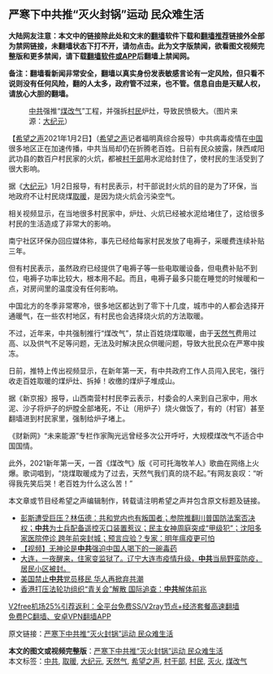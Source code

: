  <h2>严寒下中共推“灭火封锅”运动 民众难生活</h2> <p class="notice"><b>大陆网友注意：本文中的链接除此处和文末的<a href="https://github.com/bannedbook/fanqiang" >翻墙</a>软件下载和<a href="https://github.com/killgcd/justmysocks/blob/master/README.md">翻墙推荐</a>链接外全部为禁网链接，未翻墙状态下打不开，请勿点击。此为文字版禁闻，欲看图文视频完整版和更多禁闻，请下载<a href="https://github.com/bannedbook/fanqiang">翻墙软件或APP</a>后翻墙上禁闻网。</p><p>备注：翻墙看新闻非常安全，翻墙以真实身份发表敏感言论有一定风险，但只看不说则没有任何风险，翻的人太多，政府管不过来，也不管。信息自由是天赋人权，请放心大胆的翻墙。</b></p>  <div class="entry"> <figure> <p><figcaption><a href="https://www.bannedbook.org/bnews/tag/%e4%b8%ad%e5%85%b1/" class="st_tag internal_tag" rel="tag" title="标签 中共 下的日志">中共</a>强推“<a href="https://www.bannedbook.org/bnews/tag/%E7%85%A4%E6%94%B9%E6%B0%94/" class="st_tag internal_tag" rel="tag" title="标签 煤改气 下的日志">煤改气</a>”工程，并强拆<a href="https://www.bannedbook.org/bnews/tag/%e6%9d%91%e6%b0%91/" class="st_tag internal_tag" rel="tag" title="标签 村民 下的日志">村民</a>炉灶，导致民愤极大。（图片来源：<a href="https://www.bannedbook.org/bnews/tag/%e5%a4%a7%e7%ba%aa%e5%85%83/" class="st_tag internal_tag" rel="tag" title="标签 大纪元 下的日志">大纪元</a>）</figcaption></figure> <p>【<span class='wp_keywordlink_affiliate'><a href="https://www.soundofhope.org" title="希望之声" target="_blank">希望之声</a></span>2021年1月2日】（<a href="https://www.bannedbook.org/bnews/tag/%e5%b8%8c%e6%9c%9b%e4%b9%8b%e5%a3%b0/" class="st_tag internal_tag" rel="tag" title="标签 希望之声 下的日志">希望之声</a>记者福明真综合报导）中共病毒疫情在<span class='wp_keywordlink_affiliate'><a href="https://www.bannedbook.org/" title="中国" target="_blank">中国</a></span>很多地区正在加速传播，中共当局却仍在折腾老百姓。日前有民众披露，陕西咸阳武功县的数百户村民家的火炕，都被<a href="https://www.bannedbook.org/bnews/tag/%e6%9d%91%e5%b9%b2%e9%83%a8/" class="st_tag internal_tag" rel="tag" title="标签 村干部 下的日志">村干部</a>用水泥给封住了，使村民的生活受到了很大影响。</p> <p>据《<span class='wp_keywordlink_affiliate'><a href="http://www.epochtimes.com/" title="大纪元" target="_blank">大纪元</a></span>》1月2日报导，有村民表示，村干部说封火炕的目的是为了环保，当地政府不让村民烧煤<a href="https://www.bannedbook.org/bnews/tag/%E5%8F%96%E6%9A%96/" class="st_tag internal_tag" rel="tag" title="标签 取暖 下的日志">取暖</a>，是因为烧火炕会污染空气。</p> <p>相关视频显示，在当地很多村民家中，炉灶、火炕已经被水泥给堵住了，这给很多村民的生活造成了非常大的影响。</p> <p>南宁社区环保办回应媒体称，事先已经给每家村民发放了电褥子，采暖费连续补贴三年。</p>  <p>但有村民表示，虽然政府已经提供了电褥子等一些电取暖设备，但电费补贴不到位，电褥子功率比较大，根本用不起。而且，电褥子最多只能在睡觉的时候暖和一点，对房间里的温度没有任何影响。</p> <p>中国北方的冬季非常寒冷，很多地区都达到了零下十几度，城市中的人都会选择开通暖气，在一些农村地区，有村民也会选择烧火炕的方法取暖。</p> <p>不过，近年来，中共强制推行“煤改气”，禁止百姓烧煤取暖，由于<a href="https://www.bannedbook.org/bnews/tag/%e5%a4%a9%e7%84%b6%e6%b0%94/" class="st_tag internal_tag" rel="tag" title="标签 天然气 下的日志">天然气</a>费用过高、以及供气不足等问题，无法及时解决民众供暖问题，导致大批民众在严寒中挨冻。</p> <p>日前，推特上传出视频显示，在新年第一天，有中共政府工作人员闯入民宅，强行收走百姓取暖的煤炉灶、拆掉！收缴的煤炉子堆成山。</p>  <p>据《新京报》报导，山西南营村村民李云表示，村委会的人来到自己家中，用水泥、沙子将炉子的炉膛全部堵死，不让（用炉子）烧火做饭了，有的（村官）甚至翻墙进到村民家里，强制给炉子堵上。</p> <p>《财新网》“未来能源”专栏作家陶光远曾经多次公开呼吁，大规模煤改气不适合中国国情。</p> <p>此外，2021新年第一天，一首《煤改气》版《可可托海牧羊人》歌曲在网络上火爆。歌词唱到，“烧煤取暖成为了过去，天然气我们真的烧不起。”有网友哀叹：“听得我先笑后哭！老百姓为什么这么苦！”</p> <p>本文章或节目经希望之声编辑制作，转载请注明希望之声并包含原文标题及链接。</p>  <ul class='op-related-articles' title='相关阅读'> <li><a href='https://www.bannedbook.org/bnews/bannedvideo/20210102/1459747.html' target='_blank'>彭斯遭受巨压？林伍德：共和党内也有叛国者；参院推翻川普国防法案否决权；<b>中共</b>为士兵配备遥控灭口装置惹议；民主女神周庭突成“甲级犯”；沈阳多家医院停诊 跨年前突封城；预言应验？专家：明年瘟疫更可怕</a></li> <li><a href='https://www.bannedbook.org/bnews/comments/20210102/1459741.html' target='_blank'>【视频】无神论是<b>中共</b>强迫中国人喝下的一碗毒药</a></li> <li><a href='https://www.bannedbook.org/bnews/bannedvideo/20210102/1459727.html' target='_blank'>大连，一夜醒来，住家变监狱了。辽宁大连市疫情升级，<b>中共</b>当局野蛮防疫，居民小区被封。</a></li> <li><a href='https://www.bannedbook.org/bnews/bannedvideo/20210102/1459723.html' target='_blank'>美国禁止<b>中共</b>党员移民 华人再掀弃共潮</a></li> <li><a href='https://www.bannedbook.org/bnews/comments/20210102/1459716.html' target='_blank'>香港打压法轮功组织“青关会”解散 国际追查：<b>中共</b>解体前兆</a></li> </ul> <p class="texttj"> <a href="https://www.bannedbook.org/forum23/topic22702.html" target="_blank">V2free机场25%引荐返利：全平台免费SS/V2ray节点+经济套餐高速翻墙</a><br/> <a href="https://github.com/bannedbook/fanqiang/wiki/%E7%A6%81%E9%97%BB%E7%BD%91%E5%AE%89%E5%8D%93%E7%BF%BB%E5%A2%99%E6%96%B0%E9%97%BBAPP" target="_blank">免费PC翻墙、安卓VPN翻墙APP</a></p><p>原文链接：<a class="src_link"  href="https://www.soundofhope.org/post/459662" target="_blank">严寒下中共推“灭火封锅”运动 民众难生活</a></p><a name='sharetosocial'></a>       <div><b>本文的图文或视频完整版</b>：<a href='https://www.bannedbook.org/bnews/comments/20210102/1459752.html'>严寒下中共推“灭火封锅”运动 民众难生活</a></div>  </div><!--END ENTRY--> <div class="postfooter"> <div>本文标签：<a href="https://www.bannedbook.org/bnews/tag/%e4%b8%ad%e5%85%b1/" rel="tag">中共</a>, <a href="https://www.bannedbook.org/bnews/tag/%E5%8F%96%E6%9A%96/" rel="tag">取暖</a>, <a href="https://www.bannedbook.org/bnews/tag/%e5%a4%a7%e7%ba%aa%e5%85%83/" rel="tag">大纪元</a>, <a href="https://www.bannedbook.org/bnews/tag/%e5%a4%a9%e7%84%b6%e6%b0%94/" rel="tag">天然气</a>, <a href="https://www.bannedbook.org/bnews/tag/%e5%b8%8c%e6%9c%9b%e4%b9%8b%e5%a3%b0/" rel="tag">希望之声</a>, <a href="https://www.bannedbook.org/bnews/tag/%e6%9d%91%e5%b9%b2%e9%83%a8/" rel="tag">村干部</a>, <a href="https://www.bannedbook.org/bnews/tag/%e6%9d%91%e6%b0%91/" rel="tag">村民</a>, <a href="https://www.bannedbook.org/bnews/tag/%E7%81%AD%E7%81%AB/" rel="tag">灭火</a>, <a href="https://www.bannedbook.org/bnews/tag/%E7%85%A4%E6%94%B9%E6%B0%94/" rel="tag">煤改气</a></div>  </div><!--END POSTFOOTER--> 